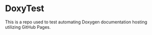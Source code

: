 # DoxyTest
This is a repo used to test automating Doxygen documentation hosting utilizing GitHub Pages. 
